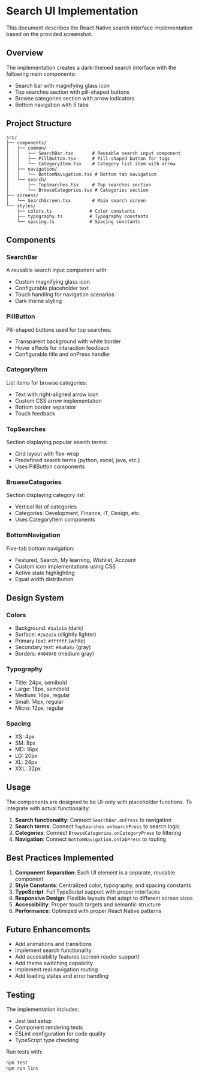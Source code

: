 # Search UI Implementation

This document describes the React Native search interface implementation based on the provided screenshot.

## Overview

The implementation creates a dark-themed search interface with the following main components:
- Search bar with magnifying glass icon
- Top searches section with pill-shaped buttons
- Browse categories section with arrow indicators
- Bottom navigation with 5 tabs

## Project Structure

```
src/
├── components/
│   ├── common/
│   │   ├── SearchBar.tsx       # Reusable search input component
│   │   ├── PillButton.tsx      # Pill-shaped button for tags
│   │   └── CategoryItem.tsx    # Category list item with arrow
│   ├── navigation/
│   │   └── BottomNavigation.tsx # Bottom tab navigation
│   └── search/
│       ├── TopSearches.tsx     # Top searches section
│       └── BrowseCategories.tsx # Categories section
├── screens/
│   └── SearchScreen.tsx        # Main search screen
└── styles/
    ├── colors.ts              # Color constants
    ├── typography.ts          # Typography constants
    └── spacing.ts             # Spacing constants
```

## Components

### SearchBar
A reusable search input component with:
- Custom magnifying glass icon
- Configurable placeholder text
- Touch handling for navigation scenarios
- Dark theme styling

### PillButton
Pill-shaped buttons used for top searches:
- Transparent background with white border
- Hover effects for interaction feedback
- Configurable title and onPress handler

### CategoryItem
List items for browse categories:
- Text with right-aligned arrow icon
- Custom CSS arrow implementation
- Bottom border separator
- Touch feedback

### TopSearches
Section displaying popular search terms:
- Grid layout with flex-wrap
- Predefined search terms (python, excel, java, etc.)
- Uses PillButton components

### BrowseCategories
Section displaying category list:
- Vertical list of categories
- Categories: Development, Finance, IT, Design, etc.
- Uses CategoryItem components

### BottomNavigation
Five-tab bottom navigation:
- Featured, Search, My learning, Wishlist, Account
- Custom icon implementations using CSS
- Active state highlighting
- Equal width distribution

## Design System

### Colors
- Background: `#1a1a1a` (dark)
- Surface: `#2a2a2a` (slightly lighter)
- Primary text: `#ffffff` (white)
- Secondary text: `#8a8a8a` (gray)
- Borders: `#404040` (medium gray)

### Typography
- Title: 24px, semibold
- Large: 18px, semibold
- Medium: 16px, regular
- Small: 14px, regular
- Micro: 12px, regular

### Spacing
- XS: 4px
- SM: 8px  
- MD: 16px
- LG: 20px
- XL: 24px
- XXL: 32px

## Usage

The components are designed to be UI-only with placeholder functions. To integrate with actual functionality:

1. **Search functionality**: Connect `SearchBar.onPress` to navigation
2. **Search terms**: Connect `TopSearches.onSearchPress` to search logic
3. **Categories**: Connect `BrowseCategories.onCategoryPress` to filtering
4. **Navigation**: Connect `BottomNavigation.onTabPress` to routing

## Best Practices Implemented

1. **Component Separation**: Each UI element is a separate, reusable component
2. **Style Constants**: Centralized color, typography, and spacing constants
3. **TypeScript**: Full TypeScript support with proper interfaces
4. **Responsive Design**: Flexible layouts that adapt to different screen sizes
5. **Accessibility**: Proper touch targets and semantic structure
6. **Performance**: Optimized with proper React Native patterns

## Future Enhancements

- Add animations and transitions
- Implement search functionality
- Add accessibility features (screen reader support)
- Add theme switching capability
- Implement real navigation routing
- Add loading states and error handling

## Testing

The implementation includes:
- Jest test setup
- Component rendering tests
- ESLint configuration for code quality
- TypeScript type checking

Run tests with:
```bash
npm test
npm run lint
```